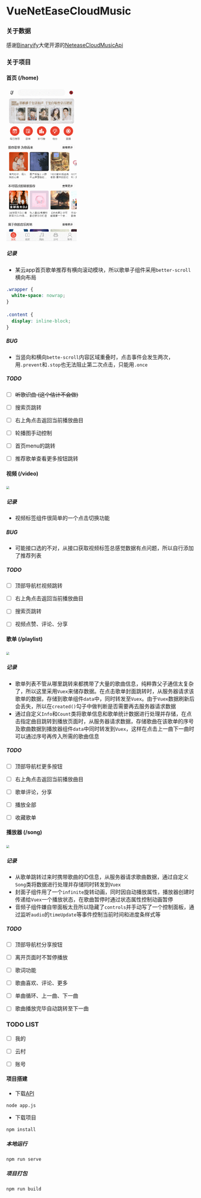 # VueNetEaseCloudMusic

### 关于数据

感谢[Binaryify](https://github.com/Binaryify)大佬开源的[NeteaseCloudMusicApi](https://github.com/Binaryify/NeteaseCloudMusicApi) 



### 关于项目

#### 首页 (/home)
<img src="https://raw.githubusercontent.com/lchkid/vue-netease-cloud-music/master/screenshots/home.gif" style="zoom:50%;" />

##### 记录

- 某云app首页歌单推荐有横向滚动模块，所以歌单子组件采用`better-scroll`横向布局
```css
.wrapper {
  white-space: nowrap;
}
	
.content {
  display: inline-block;
}
```

##### BUG

- 当竖向和横向`bette-scroll`内容区域重叠时，点击事件会发生两次，用`.prevent`和`.stop`也无法阻止第二次点击，只能用`.once`

##### TODO

- [ ] ~~听歌识曲 (这个估计不会做)~~
- [ ] 搜索页跳转
- [ ] 右上角点击返回当前播放曲目
- [ ] 轮播图手动控制
- [ ] 首页menu的跳转
- [ ] 推荐歌单查看更多按钮跳转



#### 视频 (/video)
<img src="https://raw.githubusercontent.com/lchkid/vue-netease-cloud-music/master/screenshots/video.gif" style="zoom:50%;" />

##### 记录

- 视频标签组件很简单的一个点击切换功能

##### BUG

- 可能接口选的不对，从接口获取视频标签总感觉数据有点问题，所以自行添加了推荐列表

##### TODO

- [ ] 顶部导航栏视频跳转
- [ ] 右上角点击返回当前播放曲目
- [ ] 搜索页跳转
- [ ] 视频点赞、评论、分享



#### 歌单  (/playlist)
<img src="https://raw.githubusercontent.com/lchkid/vue-netease-cloud-music/master/screenshots/playlist.gif" style="zoom:50%;" />

##### 记录

- 歌单列表不管从哪里跳转来都携带了大量的歌曲信息，纯粹靠父子通信太复杂了，所以这里采用`Vuex`来储存数据。在点击歌单封面跳转时，从服务器请求该歌单的数据，存储到歌单组件`data`中，同时转发至`Vuex`。由于`Vuex`数据刷新后会丢失，所以在`created()`勾子中做判断是否需要再去服务器请求数据
- 通过自定义`Info`和`Count`类将歌单信息和歌单统计数据进行处理并存储，在点击指定曲目跳转到播放页面时，从服务器请求数据，存储歌曲在该歌单的序号及歌曲数据到播放器组件`data`中同时转发到`Vuex`，这样在点击上一曲下一曲时可以通过序号再传入所需的歌曲信息

##### TODO

- [ ] 顶部导航栏更多按钮
- [ ] 右上角点击返回当前播放曲目
- [ ] 歌单评论，分享
- [ ] 播放全部
- [ ] 收藏歌单



#### 播放器  (/song)
<img src="https://raw.githubusercontent.com/lchkid/vue-netease-cloud-music/master/screenshots/song.gif" style="zoom:50%;" />

##### 记录

- 从歌单跳转过来时携带歌曲的ID信息，从服务器请求歌曲数据，通过自定义`Song`类将数据进行处理并存储同时转发到`Vuex`
- 封面子组件用了一个`infinite`旋转动画，同时因自动播放属性，播放器创建时传递给`Vuex`一个播放状态，在歌曲暂停时通过状态属性控制动画暂停
- 音频子组件嫌自带面板太丑所以隐藏了`controls`并手动写了一个控制面板，通过监听`audio`的`timeUpdate`等事件控制当前时间和进度条样式等

##### TODO

- [ ] 顶部导航栏分享按钮
- [ ] 离开页面时不暂停播放
- [ ] 歌词功能
- [ ] 歌曲喜欢、评论、更多
- [ ] 单曲循环、上一曲、下一曲
- [ ] 歌曲播放完毕自动跳转至下一曲



### TODO LIST

- [ ] 我的
- [ ] 云村
- [ ] 账号



#### 项目搭建

- 下载[API](https://github.com/Binaryify/NeteaseCloudMusicApi)

```
node app.js
```

- 下载项目

```
npm install
```

##### 本地运行
```
npm run serve
```

##### 项目打包
```
npm run build
```

